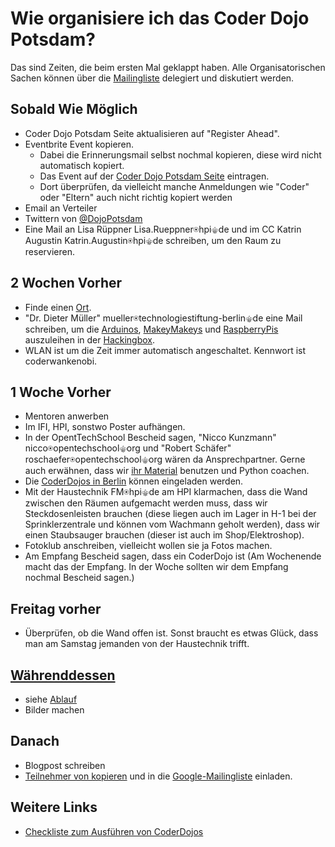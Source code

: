 Wie organisiere ich das Coder Dojo Potsdam?
===========================================

Das sind Zeiten, die beim ersten Mal geklappt haben.
Alle Organisatorischen Sachen können über die [Mailingliste](https://groups.google.com/forum/#!forum/coderdojopotsdam-discuss) delegiert und diskutiert werden. 

Sobald Wie Möglich
------------------

- Coder Dojo Potsdam Seite aktualisieren auf "Register Ahead".
- Eventbrite Event kopieren.
	- Dabei die Erinnerungsmail selbst nochmal kopieren, diese wird nicht automatisch kopiert.
	- Das Event auf der [Coder Dojo Potsdam Seite](https://coderdojopotsdam.github.io) eintragen.
	- Dort überprüfen, da vielleicht manche Anmeldungen wie "Coder" oder "Eltern" auch nicht richtig kopiert werden
- Email an Verteiler
- Twittern von [@DojoPotsdam](https://twitter.com/DojoPotsdam)
- Eine Mail an Lisa Rüppner Lisa.Rueppner⍟hpi⚜de und im CC Katrin Augustin Katrin.Augustin⍟hpi⚜de  schreiben, um den Raum zu reservieren.
 
2 Wochen Vorher
---------------

- Finde einen [Ort](Orte.md).
- "Dr. Dieter Müller" mueller⍟technologiestiftung-berlin⚜de eine Mail schreiben, um die [Arduinos](http://arduino.cc/), [MakeyMakeys](http://www.makeymakey.com/) und [RaspberryPis](http://www.raspberrypi.org/) auszuleihen in der [Hackingbox](https://www.technologiestiftung-berlin.de/de/top-themen/work/hacking-box/).
- WLAN ist um die Zeit immer automatisch angeschaltet. Kennwort ist coderwankenobi.

1 Woche Vorher
--------------

- Mentoren anwerben
- Im IFI, HPI, sonstwo Poster aufhängen.
- In der OpentTechSchool Bescheid sagen, "Nicco Kunzmann" nicco⍟opentechschool⚜org und "Robert Schäfer" roschaefer⍟opentechschool⚜org wären da Ansprechpartner. Gerne auch erwähnen, dass wir [ihr Material](http://www.opentechschool.org/material.html) benutzen und Python coachen.
- Die [CoderDojos in Berlin](https://groups.google.com/forum/#!forum/coderdojo-berlin-discussion) können eingeladen werden.
- Mit der Haustechnik FM⍟hpi⚜de am HPI klarmachen, dass die Wand zwischen den Räumen aufgemacht werden muss, dass wir Steckdosenleisten brauchen (diese liegen auch im Lager in H-1 bei der Sprinklerzentrale und können vom Wachmann geholt werden), dass wir einen Staubsauger brauchen (dieser ist auch im Shop/Elektroshop).
- Fotoklub anschreiben, vielleicht wollen sie ja Fotos machen.
- Am Empfang Bescheid sagen, dass ein CoderDojo ist (Am Wochenende macht das der Empfang. In der Woche sollten wir dem Empfang nochmal Bescheid sagen.)

Freitag vorher
--------------

- Überprüfen, ob die Wand offen ist. Sonst braucht es etwas Glück, dass man am Samstag jemanden von der Haustechnik trifft.

[Währenddessen](Ablauf.md)
--------------------------
- siehe [Ablauf](Ablauf.md)
- Bilder machen

Danach
------

- Blogpost schreiben
- [Teilnehmer von kopieren](zenmitglieder-zum-verteiler-hinzufuegen) und in die [Google-Mailingliste](https://groups.google.com/forum/#!forum/coderdojopotsdam) einladen.

Weitere Links
-------------

- [Checkliste zum Ausführen von CoderDojos](https://github.com/richardmacduff/coderDojoTools)

[rollen]: Rollen-beim-Dojo.md
